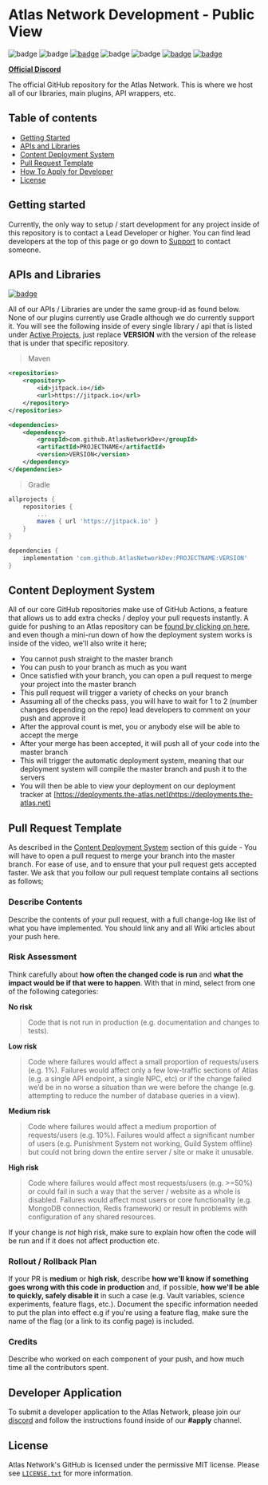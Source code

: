 # Atlas Network Development - Public View
![badge](https://img.shields.io/badge/owner-Swofty-important)
![badge](https://img.shields.io/badge/leads-Maploop%20%26%20Vespertilo-yellow)
[![badge](https://jitpack.io/v/Swofty-Developments/AtlasRedisAPI.svg)](https://jitpack.io/#Swofty-Developments/AtlasRedisAPI)
![badge](https://img.shields.io/badge/java%20version-v1.8.0-blueviolet)
![badge](https://img.shields.io/badge/developers-6-red)
[![badge](https://img.shields.io/discord/830345347867476000?label=discord)](https://discord.gg/atlasmc)
[![badge](https://img.shields.io/github/license/Swofty-Developments/AtlasRedisAPI)](https://github.com/Swofty-Developments/AtlasRedisAPI/blob/master/LICENSE.txt)

**[Official Discord](discord.gg/atlasmc)**

The official GitHub repository for the Atlas Network. This is where we host all of our libraries, main plugins, API wrappers, etc.

## Table of contents

* [Getting Started](#getting-started)
* [APIs and Libraries](#apis-and-libraries)
* [Content Deployment System](#content-deployment-system)
* [Pull Request Template](#pull-request-template)
* [How To Apply for Developer](#developer-application)
* [License](#license)

## Getting started

Currently, the only way to setup / start development for any project inside of this repository is to contact a Lead Developer or higher. You can find lead developers at the top of this page or go down to [Support](#support) to contact someone.

## APIs and Libraries

[![badge](https://jitpack.io/v/Swofty-Developments/AtlasRedisAPI.svg)](https://jitpack.io/#Swofty-Developments/AtlasRedisAPI)

All of our APIs / Libraries are under the same group-id as found below. None of our plugins currently use Gradle although we do currently support it. You will see the following inside of every single library / api that is listed under [Active Projects](#active-projects), just replace **VERSION** with the version of the release that is under that specific repository.

> Maven
```xml
<repositories>
    <repository>
        <id>jitpack.io</id>
        <url>https://jitpack.io</url>
    </repository>
</repositories>

<dependencies>
    <dependency>
        <groupId>com.github.AtlasNetworkDev</groupId>
        <artifactId>PROJECTNAME</artifactId>
        <version>VERSION</version>
    </dependency>
</dependencies>
```

> Gradle
```gradle
allprojects {
    repositories {
        ...
        maven { url 'https://jitpack.io' }
    }
}

dependencies {
    implementation 'com.github.AtlasNetworkDev:PROJECTNAME:VERSION'
}
```

## Content Deployment System

All of our core GitHub repositories make use of GitHub Actions, a feature that allows us to add extra checks / deploy your pull requests instantly. 
A guide for pushing to an Atlas repository can be [found by clicking on here](https://www.youtube.com/watch?v=UOBw3c8lv84), and even though a mini-run down of how the deployment system works is inside of the video, we'll also write it here;

- You cannot push straight to the master branch
- You can push to your branch as much as you want
- Once satisfied with your branch, you can open a pull request to merge your project into the master branch
- This pull request will trigger a variety of checks on your branch
- Assuming all of the checks pass, you will have to wait for 1 to 2 (number changes depending on the repo) lead developers to comment on your push and approve it
- After the approval count is met, you or anybody else will be able to accept the merge
- After your merge has been accepted, it will push all of your code into the master branch
- This will trigger the automatic deployment system, meaning that our deployment system will compile the master branch and push it to the servers
- You will then be able to view your deployment on our deployment tracker at [https://deployments.the-atlas.net](https://deployments.the-atlas.net)

## Pull Request Template

As described in the [Content Deployment System](#content-deployment-system) section of this guide - You will have to open a pull request to merge your branch into the master branch. For ease of use, and to ensure that your pull request gets accepted faster. We ask that you follow our pull request template contains all sections as follows;

### Describe Contents
Describe the contents of your pull request, with a full change-log like list of what you have implemented. You should link any and all Wiki articles about your push here.

### Risk Assessment
Think carefully about **how often the changed code is run** and **what the impact would be if that were to happen**. With that in mind, select from one of the following categories:

**No risk**
> Code that is not run in production (e.g. documentation and changes to tests).

**Low risk**
> Code where failures would affect a small proportion of requests/users (e.g. 1%). Failures would affect only a few low-traffic sections of Atlas (e.g. a single API endpoint, a single NPC, etc) or if the change failed we’d be in no worse a situation than we were before the change (e.g. attempting to reduce the number of database queries in a view).

**Medium risk**
> Code where failures would affect a medium proportion of requests/users (e.g. 10%). Failures would affect a significant number of users (e.g. Punishment System not working, Guild System offline) but could not bring down the entire server / site or make it unusable.

**High risk**
> Code where failures would affect most requests/users (e.g. >=50%) or could fail in such a way that the server / website as a whole is disabled. Failures would affect most users or core functionality (e.g. MongoDB connection, Redis framework) or result in problems with configuration of any shared resources.

If your change is _not_ high risk, make sure to explain how often the code will be run and if it does not affect production etc.

### Rollout / Rollback Plan

If your PR is **medium** or **high risk**, describe **how we'll know if something goes wrong with this code in production** and, if possible, **how we'll be able to quickly, safely disable it** in such a case (e.g. Vault variables, science experiments, feature flags, etc.). Document the specific information needed to put the plan into effect e.g if you're using a feature flag, make sure the name of the flag (or a link to its config page) is included.

### Credits

Describe who worked on each component of your push, and how much time all the contributors spent.

## Developer Application

To submit a developer application to the Atlas Network, please join our [discord](discord.gg/atlasmc) and follow the instructions found inside of our **#apply** channel.

## License
Atlas Network's GitHub is licensed under the permissive MIT license. Please see [`LICENSE.txt`](https://github.com/Swofty-Developments/AtlasRedisAPI/blob/master/LICENSE.txt) for more information.
